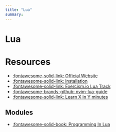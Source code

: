 ```yaml
---
title: "Lua"
summary: 
---
```


Lua
===

Resources
===

- [:fontawesome-solid-link: Official Website](https://www.lua.org/start.html)
- [:fontawesome-solid-link:
    Installation](https://exercism.io/tracks/lua/installation)
- [:fontawesome-solid-link: Exercism.io Lua
    Track](https://exercism.io/my/tracks/lua)
- [:fontawesome-brands-github:
    nvim-lua-guide](https://github.com/nanotee/nvim-lua-guide)
- [:fontawesome-solid-link: Learn X in Y
    minutes](https://learnxinyminutes.com/docs/lua/)

Modules
---

- [:fontawesome-solid-book: Programming In Lua](01-programming-in-lua.md)
